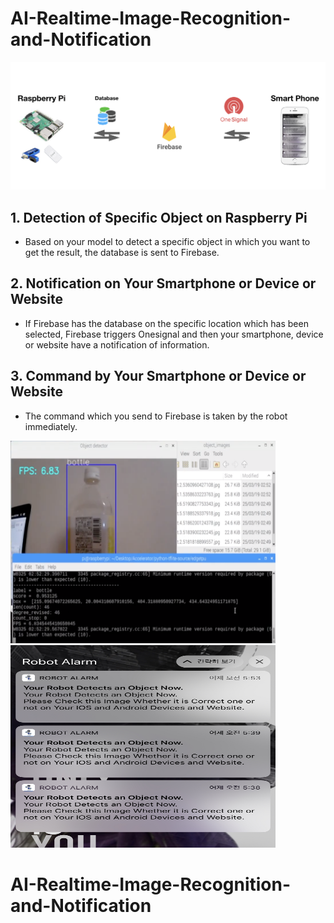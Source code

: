 # AI-Realtime-Image-Recognition-and-Notification

<img src="./git/0.png">

## 1. Detection of Specific Object on Raspberry Pi
- Based on your model to detect a specific object in which you want to get the result, the database is sent to Firebase.

## 2. Notification on Your Smartphone or Device or Website
- If Firebase has the database on the specific location which has been selected, Firebase triggers Onesignal and then your smartphone, device or website have a notification of information.

## 3. Command by Your Smartphone or Device or Website
- The command which you send to Firebase is taken by the robot immediately.


<img src="./git/1.png" width="424" height="324">  <img src="./git/3.png" width="424" height="324">




# AI-Realtime-Image-Recognition-and-Notification
